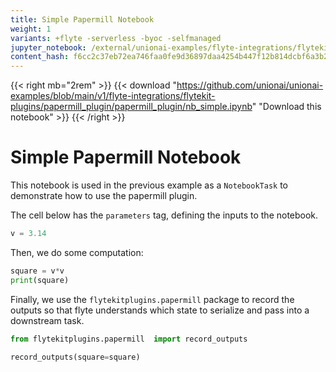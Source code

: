 ```yaml
---
title: Simple Papermill Notebook
weight: 1
variants: +flyte -serverless -byoc -selfmanaged
jupyter_notebook: /external/unionai-examples/flyte-integrations/flytekit-plugins/papermill_plugin/papermill_plugin/nb_simple.ipynb
content_hash: f6cc2c37eb72ea746faa0fe9d36897daa4254b447f12b814dcbf6a3b2a375907 # hash managed by Makefile.jupyter (do not edit)
---
```


<!--

   This file was generated by Makefile.jupyter. Do not edit this file directly.

   The only parts of this file that should be edited are the front matter and the
   comment at the top of the file.

-->

{{< right mb="2rem" >}}
{{< download "https://github.com/unionai/unionai-examples/blob/main/v1/flyte-integrations/flytekit-plugins/papermill_plugin/papermill_plugin/nb_simple.ipynb" "Download this notebook" >}}
{{< /right >}}

# Simple Papermill Notebook

This notebook is used in the previous example as a `NotebookTask` to demonstrate
how to use the papermill plugin.

The cell below has the `parameters` tag, defining the inputs to the notebook.


```python
v = 3.14
```

Then, we do some computation:


```python
square = v*v
print(square)
```

Finally, we use the `flytekitplugins.papermill` package to record the outputs
so that flyte understands which state to serialize and pass into a downstream
task.


```python
from flytekitplugins.papermill  import record_outputs

record_outputs(square=square)
```

